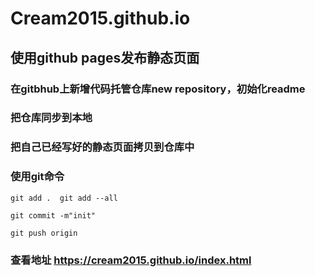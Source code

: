 # Cream2015.github.io
## 使用github pages发布静态页面
### 在gitbhub上新增代码托管仓库new repository，初始化readme
### 把仓库同步到本地
### 把自己已经写好的静态页面拷贝到仓库中
### 使用git命令
```git add .  git add --all```

```git commit -m"init"```

```git push origin```

### 查看地址 https://cream2015.github.io/index.html
